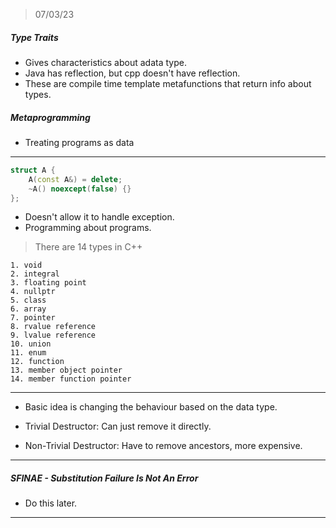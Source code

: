 > 07/03/23

##### Type Traits
- Gives characteristics about adata type.
- Java has reflection, but cpp doesn't have reflection.
- These are compile time template metafunctions that return info about types.

##### Metaprogramming
- Treating programs as data

---

```cpp
struct A {
    A(const A&) = delete;
    ~A() noexcept(false) {}
};
```
- Doesn't allow it to handle exception.
- Programming about programs.

> There are 14 types in C++

    1. void
    2. integral
    3. floating point
    4. nullptr
    5. class
    6. array
    7. pointer
    8. rvalue reference
    9. lvalue reference
    10. union
    11. enum
    12. function
    13. member object pointer
    14. member function pointer

---

- Basic idea is changing the behaviour based on the data type.

- Trivial Destructor: Can just remove it directly.
- Non-Trivial Destructor: Have to remove ancestors, more expensive.

---

##### SFINAE - Substitution Failure Is Not An Error

- Do this later.
---

